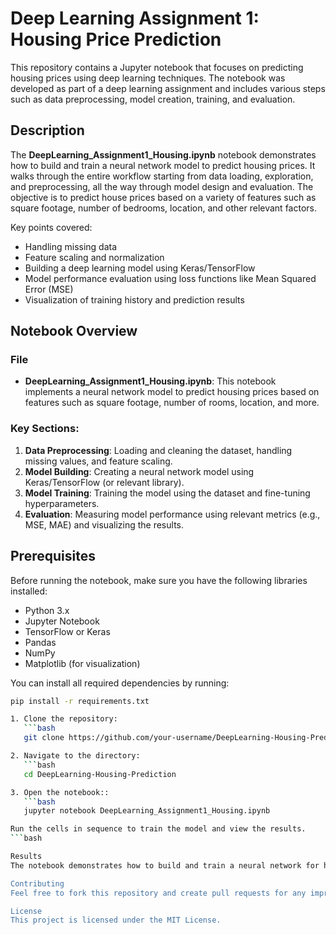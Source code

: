 # Deep Learning Assignment 1: Housing Price Prediction

This repository contains a Jupyter notebook that focuses on predicting housing prices using deep learning techniques. The notebook was developed as part of a deep learning assignment and includes various steps such as data preprocessing, model creation, training, and evaluation.

## Description

The **DeepLearning_Assignment1_Housing.ipynb** notebook demonstrates how to build and train a neural network model to predict housing prices. It walks through the entire workflow starting from data loading, exploration, and preprocessing, all the way through model design and evaluation. The objective is to predict house prices based on a variety of features such as square footage, number of bedrooms, location, and other relevant factors. 

Key points covered:
- Handling missing data
- Feature scaling and normalization
- Building a deep learning model using Keras/TensorFlow
- Model performance evaluation using loss functions like Mean Squared Error (MSE)
- Visualization of training history and prediction results

## Notebook Overview

### File
- **DeepLearning_Assignment1_Housing.ipynb**: This notebook implements a neural network model to predict housing prices based on features such as square footage, number of rooms, location, and more.

### Key Sections:
1. **Data Preprocessing**: Loading and cleaning the dataset, handling missing values, and feature scaling.
2. **Model Building**: Creating a neural network model using Keras/TensorFlow (or relevant library).
3. **Model Training**: Training the model using the dataset and fine-tuning hyperparameters.
4. **Evaluation**: Measuring model performance using relevant metrics (e.g., MSE, MAE) and visualizing the results.

## Prerequisites

Before running the notebook, make sure you have the following libraries installed:

- Python 3.x
- Jupyter Notebook
- TensorFlow or Keras
- Pandas
- NumPy
- Matplotlib (for visualization)

You can install all required dependencies by running:

```bash
pip install -r requirements.txt

1. Clone the repository:
   ```bash
   git clone https://github.com/your-username/DeepLearning-Housing-Prediction.git

2. Navigate to the directory:
   ```bash
   cd DeepLearning-Housing-Prediction

3. Open the notebook::
   ```bash
   jupyter notebook DeepLearning_Assignment1_Housing.ipynb

Run the cells in sequence to train the model and view the results.
```bash

Results
The notebook demonstrates how to build and train a neural network for housing price prediction. The performance of the model is evaluated based on the test dataset, and various plots are included to visualize the model's predictions versus actual values.

Contributing
Feel free to fork this repository and create pull requests for any improvements, bug fixes, or new features.

License
This project is licensed under the MIT License.
